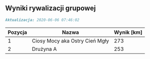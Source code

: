 ## Wyniki rywalizacji grupowej

```markdown
Aktualizacja: 2020-06-06 07:46:02
```

Pozycja | Nazwa | Wynik [km] |
------------ | -------------  | -------------
 1 |Ciosy Mocy aka Ostry Cień Mgły | 273 
 2 |Drużyna A | 253